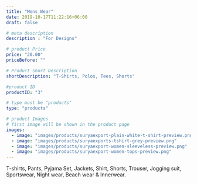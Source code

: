 ```yaml
---
title: "Mens Wear"
date: 2019-10-17T11:22:16+06:00
draft: false

# meta description
description : "For Designs"

# product Price
price: "20.00"
priceBefore: ""

# Product Short Description
shortDescription: "T-Shirts, Polos, Tees, Shorts"

#product ID
productID: "3"

# type must be "products"
type: "products"

# product Images
# first image will be shown in the product page
images:
  - image: "images/products/suryaexport-plain-white-t-shirt-preview.png"
  - image: "images/products/suryaexports-tshirt-grey-preview.png"
  - image: "images/products/suryaexport-women-sleeveless-preview.png"
  - image: "images/products/suryaexport-women-tops-preview.png"
---
```


T-shirts, Pants, Pyjama Set, Jackets, Shirt, Shorts, Trouser, Jogging suit, Sportswear, Night wear, Beach wear & Innerwear.
